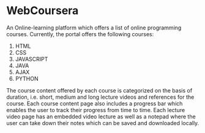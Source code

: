 # WebCoursera

An Online-learning platform which offers a list of online programming courses. Currently, the portal offers the following courses:

<ol>
  <li>HTML</li>
  <li>CSS</li>
  <li>JAVASCRIPT</li>
  <li>JAVA</li>
  <li>AJAX</li>
  <li>PYTHON</li>
</ol>

The course content offered by each course is categorized on the basis of duration, i.e. short, medium and long lecture videos and references for the course. 
Each course content page also includes a progress bar which enables the user to track their progress from time to time. 
Each lecture video page has an embedded video lecture as well as a notepad where the user can take down their notes which can be saved and downloaded locally.
